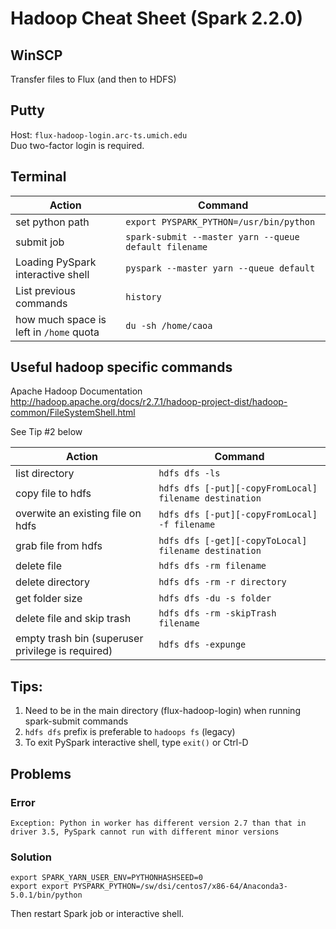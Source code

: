 # Hadoop Cheat Sheet (Spark 2.2.0)

## WinSCP
Transfer files to Flux (and then to HDFS)

## Putty
Host: `flux-hadoop-login.arc-ts.umich.edu`  
Duo two-factor login is required. 

## Terminal
Action|Command
---|---
set python path|`export PYSPARK_PYTHON=/usr/bin/python`
submit job|`spark-submit --master yarn --queue default filename`
Loading PySpark interactive shell|`pyspark --master yarn --queue default`
List previous commands|`history`
how much space is left in `/home` quota|`du -sh /home/caoa`


## Useful hadoop specific commands

Apache Hadoop Documentation  
http://hadoop.apache.org/docs/r2.7.1/hadoop-project-dist/hadoop-common/FileSystemShell.html

See Tip #2 below

Action|Command
---|---
list directory|`hdfs dfs -ls`
copy file to hdfs|`hdfs dfs [-put][-copyFromLocal] filename destination`
overwite an existing file on hdfs|`hdfs dfs [-put][-copyFromLocal] -f filename`
grab file from hdfs|`hdfs dfs [-get][-copyToLocal] filename destination`
delete file|`hdfs dfs -rm filename`
delete directory|`hdfs dfs -rm -r directory`
get folder size|`hdfs dfs -du -s folder`
delete file and skip trash|`hdfs dfs -rm -skipTrash filename`
empty trash bin (superuser privilege is required)|`hdfs dfs -expunge`

## Tips:
1. Need to be in the main directory (flux-hadoop-login) when running spark-submit commands
2. `hdfs dfs` prefix is preferable to `hadoops fs` (legacy)
3. To exit PySpark interactive shell, type `exit()` or Ctrl-D

## Problems

### Error
`Exception: Python in worker has different version 2.7 than that in driver 3.5, PySpark cannot run with different minor versions`

### Solution
```
export SPARK_YARN_USER_ENV=PYTHONHASHSEED=0  
export export PYSPARK_PYTHON=/sw/dsi/centos7/x86-64/Anaconda3-5.0.1/bin/python
```
Then restart Spark job or interactive shell.
